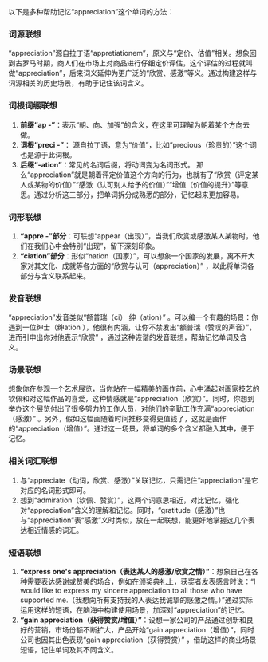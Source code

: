以下是多种帮助记忆“appreciation”这个单词的方法：

### 词源联想
“appreciation”源自拉丁语“appretiationem”，原义与“定价、估值”相关。想象回到古罗马时期，商人们在市场上对商品进行仔细定价评估，这个评估的过程就叫做“appreciation”，后来词义延伸为更广泛的“欣赏、感激”等义。通过构建这样与词源相关的历史场景，有助于记住该词含义。

### 词根词缀联想
1. **前缀“ap -”**：表示“朝、向、加强”的含义，在这里可理解为朝着某个方向去做。
2. **词根“preci -”**： 源自拉丁语，意为“价值”，比如“precious（珍贵的）”这个词也是源于此词根。
3. **后缀“-ation”**：常见的名词后缀，将动词变为名词形式。 那么“appreciation”就是朝着评定价值这个方向的行为，也就有了“欣赏（评定某人或某物的价值）”“感激（认可别人给予的价值）”“增值（价值的提升）”等意思。通过分析这三部分，把单词拆分成熟悉的部分，记忆起来更加容易。

### 词形联想
1. **“appre -”部分**：可联想“appear（出现）”，当我们欣赏或感激某人某物时，他们在我们心中会特别“出现”，留下深刻印象。
2. **“ciation”部分**：形似“nation（国家）”，可以想象一个国家的发展，离不开大家对其文化、成就等各方面的“欣赏与认可（appreciation）” ，以此将单词各部分与含义联系起来。

### 发音联想
“appreciation”发音类似“额普瑞（ci） 绅（ation）” 。可以编一个有趣的场景：你遇到一位绅士（绅ation ），他很有内涵，让你不禁发出“额普瑞（赞叹的声音）”，进而引申出你对他表示“欣赏” ，通过这种诙谐的发音联想，帮助记忆单词及含义。

### 场景联想
想象你在参观一个艺术展览，当你站在一幅精美的画作前，心中涌起对画家技艺的钦佩和对这幅作品的喜爱，这种情感就是“appreciation（欣赏）”。同时，你想到举办这个展览付出了很多努力的工作人员，对他们的辛勤工作充满“appreciation（感激）” 。另外，假如这幅画随着时间推移变得更值钱了，这就是画作的“appreciation（增值）”。通过这一场景，将单词的多个含义都融入其中，便于记忆。

### 相关词汇联想
1. 与“appreciate（动词，欣赏、感激）”关联记忆，只需记住“appreciation”是它对应的名词形式即可。
2. 想到“admiration（钦佩、赞赏）”，这两个词意思相近，对比记忆，强化对“appreciation”含义的理解和记忆。同时，“gratitude（感激）”也与“appreciation”表“感激”义时类似，放在一起联想，能更好地掌握这几个表达相近情感的词汇。

### 短语联想
1. **“express one's appreciation（表达某人的感激/欣赏之情）”**：想象自己在各种需要表达感谢或赞美的场合，例如在颁奖典礼上，获奖者发表感言时说：“I would like to express my sincere appreciation to all those who have supported me.（我想向所有支持我的人表达我诚挚的感激之情。）”通过实际运用这样的短语，在脑海中构建使用场景，加深对“appreciation”的记忆。
2. **“gain appreciation（获得赞赏/增值）”**：设想一家公司的产品通过创新和良好的营销，市场份额不断扩大，产品开始“gain appreciation（增值）”，同时公司也因其出色表现“gain appreciation（获得赞赏）” ，借助这样的商业场景短语，记住单词及其不同含义。 